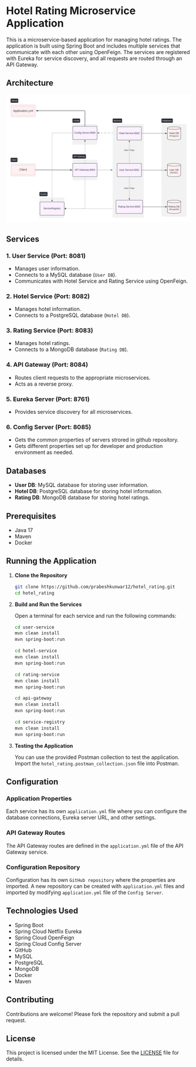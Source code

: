 # Hotel Rating Microservice Application

This is a microservice-based application for managing hotel ratings. The application is built using Spring Boot and includes multiple services that communicate with each other using OpenFeign. The services are registered with Eureka for service discovery, and all requests are routed through an API Gateway.

## Architecture

![Architecture Diagram](Hotel_Rating.png)

## Services

### 1. User Service (Port: 8081)
- Manages user information.
- Connects to a MySQL database (`User DB`).
- Communicates with Hotel Service and Rating Service using OpenFeign.

### 2. Hotel Service (Port: 8082)
- Manages hotel information.
- Connects to a PostgreSQL database (`Hotel DB`).

### 3. Rating Service (Port: 8083)
- Manages hotel ratings.
- Connects to a MongoDB database (`Rating DB`).

### 4. API Gateway (Port: 8084)
- Routes client requests to the appropriate microservices.
- Acts as a reverse proxy.

### 5. Eureka Server (Port: 8761)
- Provides service discovery for all microservices.

### 6. Config Server (Port: 8085)
- Gets the common properties of servers strored in github repository.
- Gets different properties set up for developer and production environment as needed.

## Databases

- **User DB**: MySQL database for storing user information.
- **Hotel DB**: PostgreSQL database for storing hotel information.
- **Rating DB**: MongoDB database for storing hotel ratings.

## Prerequisites

- Java 17
- Maven
- Docker

## Running the Application

1. **Clone the Repository**

    ```bash
    git clone https://github.com/prabeshkunwar12/hotel_rating.git
    cd hotel_rating
    ```

2. **Build and Run the Services**

    Open a terminal for each service and run the following commands:

    ```bash
    cd user-service
    mvn clean install
    mvn spring-boot:run
    ```

    ```bash
    cd hotel-service
    mvn clean install
    mvn spring-boot:run
    ```

    ```bash
    cd rating-service
    mvn clean install
    mvn spring-boot:run
    ```

    ```bash
    cd api-gateway
    mvn clean install
    mvn spring-boot:run
    ```

    ```bash
    cd service-registry
    mvn clean install
    mvn spring-boot:run
    ```

3. **Testing the Application**

    You can use the provided Postman collection to test the application. Import the `hotel_rating.postman_collection.json` file into Postman.

## Configuration

### Application Properties

Each service has its own `application.yml` file where you can configure the database connections, Eureka server URL, and other settings.

### API Gateway Routes

The API Gateway routes are defined in the `application.yml` file of the API Gateway service.

### Configuration Repository

Configuration has its own `GitHub repository` where the properties are imported. A new repository can be created with `application.yml` files and imported by modifying `application.yml` file of the `Config Server`.

## Technologies Used

- Spring Boot
- Spring Cloud Netflix Eureka
- Spring Cloud OpenFeign
- Spring Cloud Config Server
- GitHub
- MySQL
- PostgreSQL
- MongoDB
- Docker
- Maven

## Contributing

Contributions are welcome! Please fork the repository and submit a pull request.

## License

This project is licensed under the MIT License. See the [LICENSE](LICENSE) file for details.
